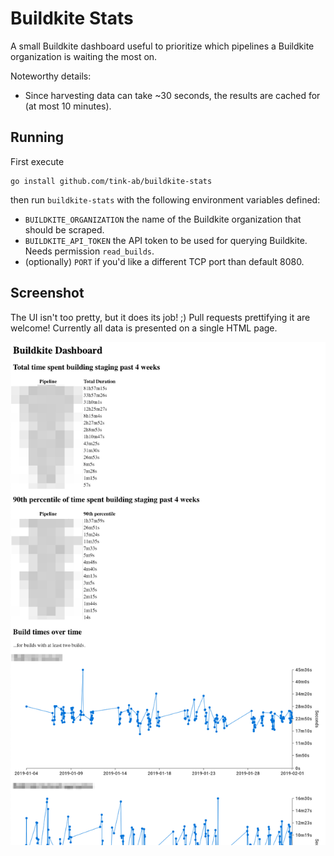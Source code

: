 Buildkite Stats
===============
A small Buildkite dashboard useful to prioritize which pipelines a Buildkite
organization is waiting the most on.

Noteworthy details:

 * Since harvesting data can take ~30 seconds, the results are cached for (at
   most 10 minutes).

Running
-------
First execute

    go install github.com/tink-ab/buildkite-stats

then run `buildkite-stats` with the following environment variables defined:

 * `BUILDKITE_ORGANIZATION` the name of the Buildkite organization that should
   be scraped.
 * `BUILDKITE_API_TOKEN` the API token to be used for querying Buildkite. Needs
   permission `read_builds`.
 * (optionally) `PORT` if you'd like a different TCP port than default 8080.

Screenshot
----------
The UI isn't too pretty, but it does its job! ;) Pull requests prettifying it
are welcome! Currently all data is presented on a single HTML page.

![Screenshot.](_examples/screenshot.png "Screenshot.")
